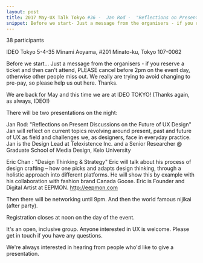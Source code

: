 ```yaml
---
layout: post
title: 2017 May-UX Talk Tokyo #36 -  Jan Rod -  "Reflections on Present Discussions on the Future of UX Design" & Eric Chan  -  "Design Thinking & Strategy"
snippet: Before we start- Just a message from the organisers - if you reserve a ticket and then can't -
---
```

38 participants

IDEO Tokyo 5-4-35 Minami Aoyama, #201 Minato-ku, Tokyo 107-0062

Before we start...
Just a message from the organisers - if you reserve a ticket and then can't attend, PLEASE cancel before 2pm on the event day, otherwise other people miss out. We really are trying to avoid changing to pre-pay, so please help us out here. Thanks.

We are back for May and this time we are at IDEO TOKYO! (Thanks again, as always, IDEO!)

There will be two presentations on the night:

Jan Rod: "Reflections on Present Discussions on the Future of UX Design"
Jan will reflect on current topics revolving around present, past and future of UX as field and challenges we, as designers, face in everyday practice. Jan is the Design Lead at Telexistence Inc. and a Senior Researcher @ Graduate School of Media Design, Keio University

Eric Chan : "Design Thinking & Strategy"
Eric will talk about his process of design crafting – how one picks and adapts design thinking, through a holistic approach into different platforms. He will show this by example with his collaboration with fashion brand Canada Goose. Eric is Founder and Digital Artist at EEPMON. http://eepmon.com

Then there will be networking until 9pm. And then the world famous nijikai (after party).

Registration closes at noon on the day of the event.

It's an open, inclusive group. Anyone interested in UX is welcome. Please get in touch if you have any questions.

We're always interested in hearing from people who'd like to give a presentation.

